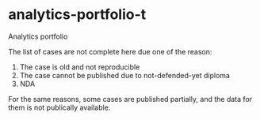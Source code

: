 # analytics-portfolio-t
Analytics portfolio

The list of cases are not complete here due one of the reason:
1) The case is old and not reproducible
2) The case cannot be published due to not-defended-yet diploma
3) NDA

For the same reasons, some cases are published partially, and the data for them is not publically available.
